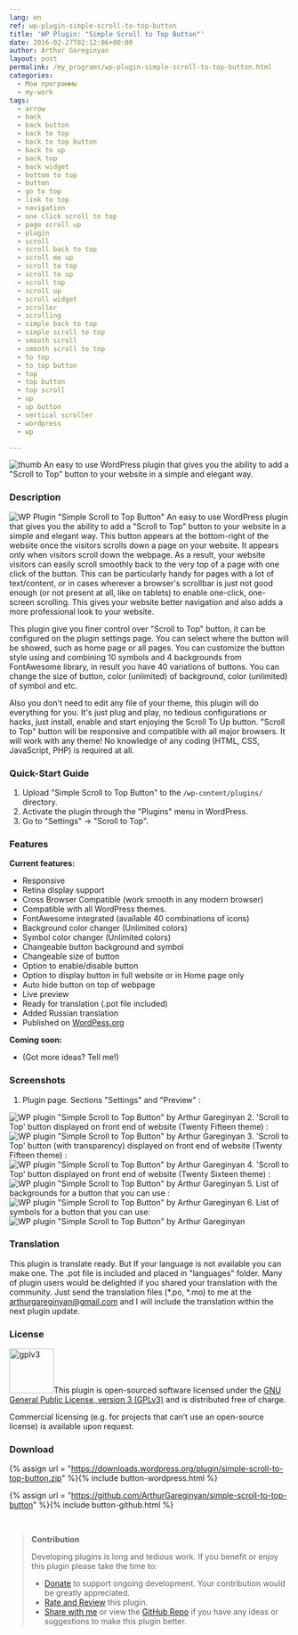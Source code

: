 ```yaml
---
lang: en
ref: wp-plugin-simple-scroll-to-top-button
title: 'WP Plugin: "Simple Scroll to Top Button"'
date: 2016-02-27T02:12:06+00:00
author: Arthur Gareginyan
layout: post
permalink: /my_programs/wp-plugin-simple-scroll-to-top-button.html
categories:
  - Мои программы
  - my-work
tags:
  - arrow
  - back
  - back button
  - back to top
  - back to top button
  - back to up
  - back top
  - back widget
  - bottom to top
  - button
  - go to top
  - link to top
  - navigation
  - one click scroll to top
  - page scroll up
  - plugin
  - scroll
  - scroll back to top
  - scroll me up
  - scroll to top
  - scroll to up
  - scroll top
  - scroll up
  - scroll widget
  - scroller
  - scrolling
  - simple back to top
  - simple scroll to top
  - smooth scroll
  - smooth scroll to top
  - to top
  - to top button
  - top
  - top button
  - top scroll
  - up
  - up button
  - vertical scroller
  - wordpress
  - wp

---
```


![thumb](/images/icon-512x512.png)
An easy to use WordPress plugin that gives you the ability to add a "Scroll to Top" button to your website in a simple and elegant way.


### Description

<img src="/images/banner-772x250-4.png" alt="WP Plugin &quot;Simple Scroll to Top Button&quot;" />
An easy to use WordPress plugin that gives you the ability to add a "Scroll to Top" button to your website in a simple and elegant way. This button appears at the bottom-right of the website once the visitors scrolls down a page on your website. It appears only when visitors scroll down the webpage. As a result, your website visitors can easily scroll smoothly back to the very top of a page with one click of the button. This can be particularly handy for pages with a lot of text/content, or in cases wherever a browser's scrollbar is just not good enough (or not present at all, like on tablets) to enable one-click, one-screen scrolling. This gives your website better navigation and also adds a more professional look to your website. 

This plugin give you finer control over "Scroll to Top" button, it can be configured on the plugin settings page. You can select where the button will be showed, such as home page or all pages. You can customize the button style using and combining 10 symbols and 4 backgrounds from FontAwesome library, in result you have 40 variations of buttons. You can change the size of button, color (unlimited) of background, color (unlimited) of symbol and etc.

Also you don't need to edit any file of your theme, this plugin will do everything for you. It's just plug and play, no tedious configurations or hacks, just install, enable and start enjoying the Scroll To Up button. "Scroll to Top" button will be responsive and compatible with all major browsers. It will work with any theme! No knowledge of any coding (HTML, CSS, JavaScript, PHP) is required at all.


### Quick-Start Guide

1. Upload "Simple Scroll to Top Button" to the `/wp-content/plugins/` directory.
2. Activate the plugin through the "Plugins" menu in WordPress.
3. Go to "Settings" -> "Scroll to Top".


### Features

**Current features:**

* Responsive
* Retina display support
* Cross Browser Compatible (work smooth in any modern browser)
* Compatible with all WordPress themes.
* FontAwesome integrated (available 40 combinations of icons)
* Background color changer (Unlimited colors)
* Symbol color changer (Unlimited colors)
* Changeable button background and symbol
* Changeable size of button
* Option to enable/disable button
* Option to display button in full website or in Home page only
* Auto hide button on top of webpage
* Live preview
* Ready for translation (.pot file included)
* Added Russian translation
* Published on [WordPess.org](http://wordpess.org/)


**Coming soon:**

* (Got more ideas? Tell me!)


### Screenshots

1. Plugin page. Sections "Settings" and "Preview" :
<img src="/images/screenshot-1-4.png" alt="WP plugin &quot;Simple Scroll to Top Button&quot; by Arthur Gareginyan" />
2. 'Scroll to Top' button displayed on front end of website (Twenty Fifteen theme) :
<img src="/images/screenshot-2-3.png" alt="WP plugin &quot;Simple Scroll to Top Button&quot; by Arthur Gareginyan" />
3. 'Scroll to Top' button (with transparency) displayed on front end of website (Twenty Fifteen theme) :
<img src="/images/screenshot-3-4.png" alt="WP plugin &quot;Simple Scroll to Top Button&quot; by Arthur Gareginyan" />
4. 'Scroll to Top' button displayed on front end of website (Twenty Sixteen theme) :
<img src="/images/screenshot-4-3.png" alt="WP plugin &quot;Simple Scroll to Top Button&quot; by Arthur Gareginyan" />
5. List of backgrounds for a button that you can use :
<img src="/images/screenshot-5-1.png" alt="WP plugin &quot;Simple Scroll to Top Button&quot; by Arthur Gareginyan" />
6. List of symbols for a button that you can use:
<img src="/images/screenshot-6-1.png" alt="WP plugin &quot;Simple Scroll to Top Button&quot; by Arthur Gareginyan" />


### Translation

This plugin is translate ready. But If your language is not available you can make one. The .pot file is included and placed in "languages" folder. Many of plugin users would be delighted if you shared your translation with the community. Just send the translation files (*.po, *.mo) to me at the arthurgareginyan@gmail.com and I will include the translation within the next plugin update.


### License

<img src="/images/gplv3-127x51.png" alt="gplv3" width="80" class="alignleft" />This plugin is open-sourced software licensed under the <a href="http://www.gnu.org/licenses/gpl-3.0.html" title="GPLv3" target="_blank">GNU General Public License, version 3 (GPLv3)</a> and is distributed free of charge.

Commercial licensing (e.g. for projects that can’t use an open-source license) is available upon request.


### Download

{% assign url = "https://downloads.wordpress.org/plugin/simple-scroll-to-top-button.zip" %}{% include button-wordpress.html %}

{% assign url = "https://github.com/ArthurGareginyan/simple-scroll-to-top-button" %}{% include button-github.html %}


<br>

>**Contribution**
>
>Developing plugins is long and tedious work. If you benefit or enjoy this plugin please take the time to:
>
>* [Donate](http://www.arthurgareginyan.com/donate.html) to support ongoing development. Your contribution would be greatly appreciated.
>* [Rate and Review](https://wordpress.org/support/view/plugin-reviews/simple-scroll-to-top-button?rate=5#postform) this plugin.
>* [Share with me](mailto:arthurgareginyan@gmail.com) or view the [GitHub Repo](https://github.com/ArthurGareginyan/simple-scroll-to-top-button) if you have any ideas or suggestions to make this plugin better.